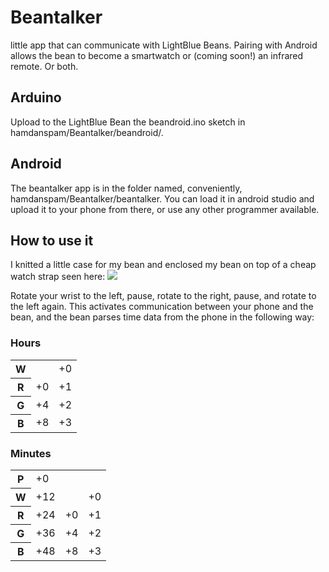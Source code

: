 # Beantalker
little app that can communicate with LightBlue Beans. Pairing with Android allows the bean to become a smartwatch or (coming soon!) an infrared remote. Or both.


## Arduino
Upload to the LightBlue Bean the beandroid.ino sketch in hamdanspam/Beantalker/beandroid/.


## Android
The beantalker app is in the folder named, conveniently, hamdanspam/Beantalker/beantalker. You can load it in android studio and upload it to your phone from there, or use any other programmer available.

## How to use it
I knitted a little case for my bean and enclosed my bean on top of a cheap watch strap seen here:
<img src="http://www.thinkgeek.com/images/products/frontsquare/imnl_tesla_watch.jpg">

Rotate your wrist to the left, pause, rotate to the right, pause, and rotate to the left again. This activates communication between your phone and the bean, and the bean parses time data from the phone in the following way:

### Hours
<table>
  <tr>
    <th>W</th><td>  </td><td>+0</td>
  </tr>
  <tr>
    <th>R</th><td>+0</td><td>+1</td>
  </tr>
  <tr>
    <th>G</th><td>+4</td><td>+2</td>
  </tr>
  <tr>
    <th>B</th><td>+8</td><td>+3</td>
  </tr>
</table>

### Minutes
<table>
  <tr>
    <th>P</th><td>+0 </td><td>  </td><td>  </td>
  </tr>
  <tr>
    <th>W</th><td>+12</td><td>  </td><td>+0</td>
  </tr>
  <tr>
    <th>R</th><td>+24</td><td>+0</td><td>+1</td>
  </tr>
  <tr>
    <th>G</th><td>+36</td><td>+4</td><td>+2</td>
  </tr>
  <tr>
    <th>B</th><td>+48</td><td>+8</td><td>+3</td>
  </tr>
</table>

